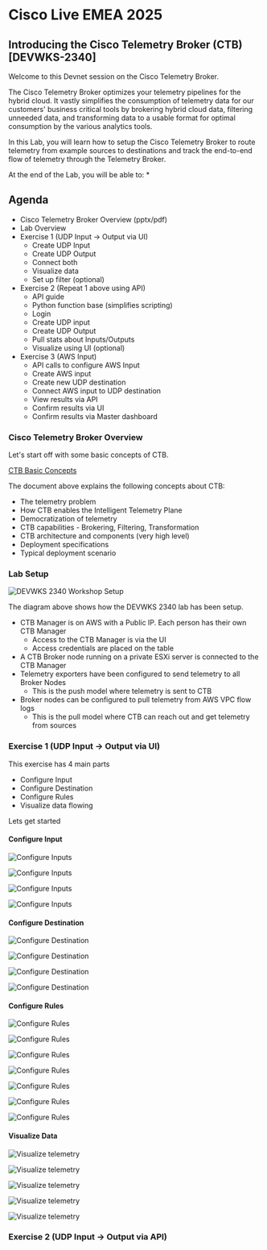 # Cisco Live EMEA 2025

## Introducing the Cisco Telemetry Broker (CTB) [DEVWKS-2340]

Welcome to this Devnet session on the Cisco Telemetry Broker.

The Cisco Telemetry Broker optimizes your telemetry pipelines for the hybrid cloud. It vastly simplifies the consumption of telemetry data for our customers' business critical tools by brokering hybrid cloud data, filtering unneeded data, and transforming data to a usable format for optimal consumption by the various analytics tools.

In this Lab, you will learn how to setup the Cisco Telemetry Broker to route telemetry from example sources to destinations and track the end-to-end flow of telemetry through the Telemetry Broker.

At the end of the Lab, you will be able to:
* 

## Agenda

* Cisco Telemetry Broker Overview (pptx/pdf)
* Lab Overview
* Exercise 1 (UDP Input -> Output via UI)
    * Create UDP Input
    * Create UDP Output
    * Connect both
    * Visualize data
    * Set up filter (optional)
* Exercise 2 (Repeat 1 above using API)
    * API guide
    * Python function base (simplifies scripting)
    * Login
    * Create UDP input
    * Create UDP Output
    * Pull stats about Inputs/Outputs
    * Visualize using UI (optional)
* Exercise 3 (AWS Input)
    * API calls to configure AWS Input
    * Create AWS input
    * Create new UDP destination
    * Connect AWS input to UDP destination
    * View results via API
    * Confirm results via UI
    * Confirm results via Master dashboard

### Cisco Telemetry Broker Overview

Let's start off with some basic concepts of CTB.

[CTB Basic Concepts](docs/DEVWKS-2340-CTB-Introduction.pdf)

The document above explains the following concepts about CTB:
* The telemetry problem
* How CTB enables the Intelligent Telemetry Plane
* Democratization of telemetry
* CTB capabilities - Brokering, Filtering, Transformation
* CTB architecture and components (very high level)
* Deployment specifications
* Typical deployment scenario

### Lab Setup

![DEVWKS 2340 Workshop Setup](images/Workshop-setup.jpg)

The diagram above shows how the DEVWKS 2340 lab has been setup.
* CTB Manager is on AWS with a Public IP. Each person has their own CTB Manager
    * Access to the CTB Manager is via the UI
    * Access credentials are placed on the table
* A CTB Broker node running on a private ESXi server is connected to the CTB Manager
* Telemetry exporters have been configured to send telemetry to all Broker Nodes
    * This is the push model where telemetry is sent to CTB
* Broker nodes can be configured to pull telemetry from AWS VPC flow logs
    * This is the pull model where CTB can reach out and get telemetry from sources

### Exercise 1 (UDP Input -> Output via UI)

This exercise has 4 main parts
* Configure Input
* Configure Destination
* Configure Rules
* Visualize data flowing

Lets get started

#### Configure Input

![Configure Inputs](images/1.1-configure-inputs-1.jpeg)

![Configure Inputs](images/1.1-configure-inputs-2.jpeg)

![Configure Inputs](images/1.1-configure-inputs-3.jpeg)

![Configure Inputs](images/1.1-configure-inputs-4.jpeg)

#### Configure Destination

![Configure Destination](images/1.2-configure-destination-1.jpeg)

![Configure Destination](images/1.2-configure-destination-2.jpeg)

![Configure Destination](images/1.2-configure-destination-3.jpeg)

![Configure Destination](images/1.2-configure-destination-4.jpeg)

#### Configure Rules

![Configure Rules](images/1.3-configure-rules-1.jpeg)

![Configure Rules](images/1.3-configure-rules-2.jpeg)

![Configure Rules](images/1.3-configure-rules-3.jpeg)

![Configure Rules](images/1.3-configure-rules-4.jpeg)

![Configure Rules](images/1.3-configure-rules-5.jpeg)

![Configure Rules](images/1.3-configure-rules-6.jpeg)

![Configure Rules](images/1.3-configure-rules-7.jpeg)

#### Visualize Data

![Visualize telemetry](images/1.4-visualilze-data-1.jpeg)

![Visualize telemetry](images/1.4-visualilze-data-1.jpeg)

![Visualize telemetry](images/1.4-visualilze-data-1.jpeg)

![Visualize telemetry](images/1.4-visualilze-data-1.jpeg)

![Visualize telemetry](images/1.4-visualilze-data-1.jpeg)

### Exercise 2 (UDP Input -> Output via API)


